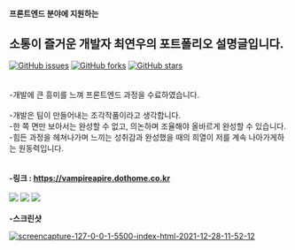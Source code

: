 #### 프론트엔드 분야에 지원하는  
## 소통이 즐거운 개발자 최연우의 포트폴리오 설명글입니다.
<a href="https://github.com/shinyluck12/yw_portfolio/issues"><img alt="GitHub issues" src="https://img.shields.io/github/issues/shinyluck12/yw_portfolio"></a>
<a href="https://github.com/shinyluck12/yw_portfolio/network"><img alt="GitHub forks" src="https://img.shields.io/github/forks/shinyluck12/yw_portfolio"></a>
<a href="https://github.com/shinyluck12/yw_portfolio/stargazers"><img alt="GitHub stars" src="https://img.shields.io/github/stars/shinyluck12/yw_portfolio"></a>
<br>
<br>
<br>
-개발에 큰 흥미를 느껴 프론트엔드 과정을 수료하였습니다.
<br>
<br>
-개발은 팀이 만들어내는 조각작품이라고 생각합니다.
<br>
-한 쪽 면만 보아서는 완성할 수 없고, 의논하며 조율해야 올바르게 완성할 수 있습니다.
<br>
-힘든 과정을 헤쳐나가며 느끼는 성취감과 완성했을 때의 희열이 저를 계속 나아가게하는 원동력입니다.
<br>
<br>
<br>
__-링크 : https://vampireapire.dothome.co.kr__
<br>
<br>
<img src="https://img.shields.io/badge/Skill-html-orange">
<img src="https://img.shields.io/badge/Skill-css-green">
<img src="https://img.shields.io/badge/Skill-jQuery-blue">
<br>
<br>
__-스크린샷__

<a href="https://ibb.co/J3Njm7H"><img src="https://i.ibb.co/tLSpQsD/screencapture-127-0-0-1-5500-index-html-2021-12-28-11-52-12.png" alt="screencapture-127-0-0-1-5500-index-html-2021-12-28-11-52-12" border="0"></a>
